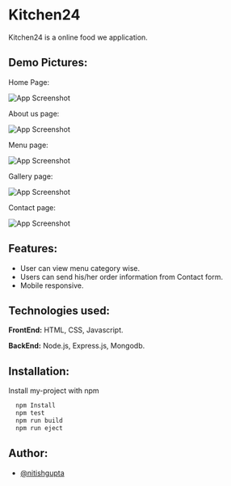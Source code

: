 # Kitchen24

Kitchen24 is a online food we application.

## Demo Pictures:
Home Page:

![App Screenshot](https://www.linkpicture.com/q/KitchenHome.png)

About us page:

![App Screenshot](https://www.linkpicture.com/q/About_3.png)
  
Menu page:

![App Screenshot](https://www.linkpicture.com/q/Menu_1.png)

Gallery page:

![App Screenshot](https://www.linkpicture.com/q/Gallary.png)

Contact page:

![App Screenshot](https://www.linkpicture.com/q/Contact-us.png)

## Features:
- User can view menu category wise.
- Users can send his/her order information from Contact form.
- Mobile responsive.


## Technologies used:

**FrontEnd:**     HTML, CSS, Javascript.

**BackEnd:** Node.js, Express.js, Mongodb.

  
## Installation:

Install my-project with npm

```bash
  npm Install
  npm test
  npm run build
  npm run eject
```
## Author:

- [@nitishgupta](https://www.github.com/nitishgupta26)
    
